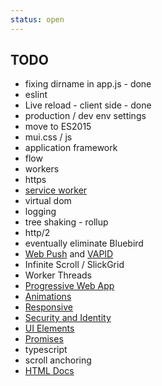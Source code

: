 ```yaml
---
status: open
---
```


## TODO

* fixing dirname in app.js - done
* eslint
* Live reload - client side - done
* production / dev env settings
* move to ES2015
* mui.css / js
* application framework
* flow
* workers
* https
* [service worker](https://developers.google.com/web/fundamentals/primers/service-worker/?hl=en)
* virtual dom
* logging
* tree shaking - rollup
* http/2
* eventually eliminate Bluebird
* [Web Push](https://developers.google.com/web/fundamentals/getting-started/push-notifications/?hl=en) and [VAPID](https://developers.google.com/web/updates/2016/07/web-push-interop-wins?hl=en)
* Infinite Scroll / SlickGrid
* Worker Threads
* [Progressive Web App](https://developers.google.com/web/fundamentals/getting-started/your-first-progressive-web-app/)
* [Animations](https://developers.google.com/web/fundamentals/design-and-ui/animations/?hl=en)
* [Responsive](https://developers.google.com/web/fundamentals/design-and-ui/responsive/?hl=en)
* [Security and Identity](https://developers.google.com/web/fundamentals/security/?hl=en)
* [UI Elements](https://github.com/GoogleChrome/ui-element-samples)
* [Promises](https://developers.google.com/web/fundamentals/primers/promises/)
* typescript
* scroll anchoring
* [HTML Docs](http://docs.webplatform.org/wiki/Beginners)
